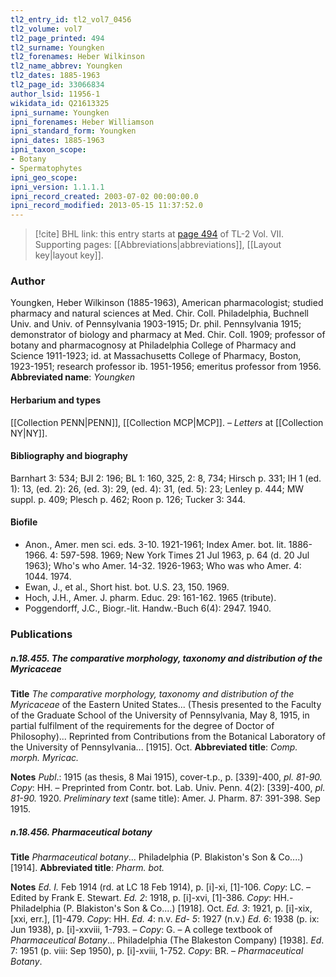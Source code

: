 ```yaml
---
tl2_entry_id: tl2_vol7_0456
tl2_volume: vol7
tl2_page_printed: 494
tl2_surname: Youngken
tl2_forenames: Heber Wilkinson
tl2_name_abbrev: Youngken
tl2_dates: 1885-1963
tl2_page_id: 33066834
author_lsid: 11956-1
wikidata_id: Q21613325
ipni_surname: Youngken
ipni_forenames: Heber Williamson
ipni_standard_form: Youngken
ipni_dates: 1885-1963
ipni_taxon_scope: 
- Botany
- Spermatophytes
ipni_geo_scope: 
ipni_version: 1.1.1.1
ipni_record_created: 2003-07-02 00:00:00.0
ipni_record_modified: 2013-05-15 11:37:52.0
---
```



> [!cite] BHL link: this entry starts at [page 494](https://www.biodiversitylibrary.org/page/33066834) of TL-2 Vol. VII.
> Supporting pages: [[Abbreviations|abbreviations]], [[Layout key|layout key]].

### Author

Youngken, Heber Wilkinson (1885-1963), American pharmacologist; studied pharmacy and natural sciences at Med. Chir. Coll. Philadelphia, Buchnell Univ. and Univ. of Pennsylvania 1903-1915; Dr. phil. Pennsylvania 1915; demonstrator of biology and pharmacy at Med. Chir. Coll. 1909; professor of botany and pharmacognosy at Philadelphia College of Pharmacy and Science 1911-1923; id. at Massachusetts College of Pharmacy, Boston, 1923-1951; research professor ib. 1951-1956; emeritus professor from 1956. 
**Abbreviated name**: *Youngken*

#### Herbarium and types

[[Collection PENN|PENN]], [[Collection MCP|MCP]]. – *Letters* at [[Collection NY|NY]].

#### Bibliography and biography

Barnhart 3: 534; BJI 2: 196; BL 1: 160, 325, 2: 8, 734; Hirsch p. 331; IH 1 (ed. 1): 13, (ed. 2): 26, (ed. 3): 29, (ed. 4): 31, (ed. 5): 23; Lenley p. 444; MW suppl. p. 409; Plesch p. 462; Roon p. 126; Tucker 3: 344.

#### Biofile

- Anon., Amer. men sci. eds. 3-10. 1921-1961; Index Amer. bot. lit. 1886-1966. 4: 597-598. 1969; New York Times 21 Jul 1963, p. 64 (d. 20 Jul 1963); Who's who Amer. 14-32. 1926-1963; Who was who Amer. 4: 1044. 1974.
- Ewan, J., et al., Short hist. bot. U.S. 23, 150. 1969.
- Hoch, J.H., Amer. J. pharm. Educ. 29: 161-162. 1965 (tribute).
- Poggendorff, J.C., Biogr.-lit. Handw.-Buch 6(4): 2947. 1940.

### Publications

##### n.18.455. The comparative morphology, taxonomy and distribution of the Myricaceae

**Title**
*The comparative morphology, taxonomy and distribution of the Myricaceae* of the Eastern United States... (Thesis presented to the Faculty of the Graduate School of the University of Pennsylvania, May 8, 1915, in partial fulfilment of the requirements for the degree of Doctor of Philosophy)... Reprinted from Contributions from the Botanical Laboratory of the University of Pennsylvania... \[1915\]. Oct.
**Abbreviated title**: *Comp. morph. Myricac.*

**Notes**
*Publ*.: 1915 (as thesis, 8 Mai 1915), cover-t.p., p. \[339\]-400, *pl. 81-90. Copy*: HH. – Preprinted from Contr. bot. Lab. Univ. Penn. 4(2): \[339\]-400, *pl. 81-90.* 1920.
*Preliminary text* (same title): Amer. J. Pharm. 87: 391-398. Sep 1915.

##### n.18.456. Pharmaceutical botany

**Title**
*Pharmaceutical botany*... Philadelphia (P. Blakiston's Son & Co....) \[1914\].
**Abbreviated title**: *Pharm. bot.*

**Notes**
*Ed. I.* Feb 1914 (rd. at LC 18 Feb 1914), p. \[i\]-xi, \[1\]-106. *Copy*: LC. – Edited by Frank E. Stewart.
*Ed. 2*: 1918, p. \[i\]-xvi, \[1\]-386. *Copy*: HH.- Philadelphia (P. Blakiston's Son & Co....) \[1918\]. Oct.
*Ed. 3*: 1921, p. \[i\]-xix, \[xxi, err.\], \[1\]-479. *Copy*: HH.
*Ed. 4*: n.v.
*Ed- 5*: 1927 (n.v.)
*Ed. 6*: 1938 (p. ix: Jun 1938), p. \[i\]-xxviii, 1-793. – *Copy*: G. – A college textbook of *Pharmaceutical Botany*... Philadelphia (The Blakeston Company) \[1938\].
*Ed*. 7: 1951 (p. viii: Sep 1950), p. \[i\]-xviii, 1-752. *Copy*: BR. – *Pharmaceutical Botany*.

